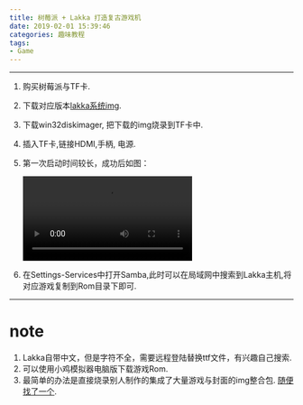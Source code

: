 ```yaml
---
title: 树莓派 + Lakka 打造复古游戏机
date: 2019-02-01 15:39:46
categories: 趣味教程
tags: 
- Game
---
```

___

1. 购买树莓派与TF卡.
2. 下载对应版本[lakka系统img](http://www.lakka.tv/get/).
3. 下载win32diskimager, 把下载的img烧录到TF卡中.
4. 插入TF卡,链接HDMI,手柄, 电源.
5. 第一次启动时间较长，成功后如图：

    <video controls="" autoplay="" name="media"><source src="http://www.lakka.tv/videos/menuwebm.webm" type="video/webm"></video>

6. 在Settings-Services中打开Samba,此时可以在局域网中搜索到Lakka主机,将对应游戏复制到Rom目录下即可.
___

# note

1. Lakka自带中文，但是字符不全，需要远程登陆替换ttf文件，有兴趣自己搜索.
2. 可以使用小鸡模拟器电脑版下载游戏Rom.
3. 最简单的办法是直接烧录别人制作的集成了大量游戏与封面的img整合包. [随便找了一个](https://tieba.baidu.com/p/5832530026).
